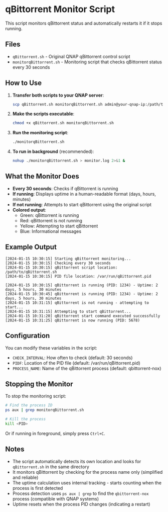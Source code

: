 # qBittorrent Monitor Script

This script monitors qBittorrent status and automatically restarts it if it stops running.

## Files

- `qBittorrent.sh` - Original QNAP qBittorrent control script
- `monitorqBittorrent.sh` - Monitoring script that checks qBittorrent status every 30 seconds

## How to Use

1. **Transfer both scripts to your QNAP server**:
   ```bash
   scp qBittorrent.sh monitorqBittorrent.sh admin@your-qnap-ip:/path/to/your/directory/
   ```

2. **Make the scripts executable**:
   ```bash
   chmod +x qBittorrent.sh monitorqBittorrent.sh
   ```

3. **Run the monitoring script**:
   ```bash
   ./monitorqBittorrent.sh
   ```

4. **To run in background** (recommended):
   ```bash
   nohup ./monitorqBittorrent.sh > monitor.log 2>&1 &
   ```

## What the Monitor Does

- **Every 30 seconds**: Checks if qBittorrent is running
- **If running**: Displays uptime in a human-readable format (days, hours, minutes)
- **If not running**: Attempts to start qBittorrent using the original script
- **Colored output**: 
  - Green: qBittorrent is running
  - Red: qBittorrent is not running
  - Yellow: Attempting to start qBittorrent
  - Blue: Informational messages

## Example Output

```
[2024-01-15 10:30:15] Starting qBittorrent monitoring...
[2024-01-15 10:30:15] Checking every 30 seconds
[2024-01-15 10:30:15] qBittorrent script location: /path/to/qBittorrent.sh
[2024-01-15 10:30:15] PID file location: /var/run/qBittorrent.pid

[2024-01-15 10:30:15] qBittorrent is running (PID: 1234) - Uptime: 2 days, 5 hours, 30 minutes
[2024-01-15 10:30:45] qBittorrent is running (PID: 1234) - Uptime: 2 days, 5 hours, 30 minutes
[2024-01-15 10:31:15] qBittorrent is not running - attempting to start...
[2024-01-15 10:31:15] Attempting to start qBittorrent...
[2024-01-15 10:31:20] qBittorrent start command executed successfully
[2024-01-15 10:31:25] qBittorrent is now running (PID: 5678)
```

## Configuration

You can modify these variables in the script:
- `CHECK_INTERVAL`: How often to check (default: 30 seconds)
- `PIDF`: Location of the PID file (default: /var/run/qBittorrent.pid)
- `PROCESS_NAME`: Name of the qBittorrent process (default: qbittorrent-nox)

## Stopping the Monitor

To stop the monitoring script:
```bash
# Find the process ID
ps aux | grep monitorqBittorrent.sh

# Kill the process
kill <PID>
```

Or if running in foreground, simply press `Ctrl+C`.

## Notes

- The script automatically detects its own location and looks for `qBittorrent.sh` in the same directory
- It monitors qBittorrent by checking for the process name only (simplified and reliable)
- The uptime calculation uses internal tracking - starts counting when the process is first detected
- Process detection uses `ps aux | grep` to find the `qbittorrent-nox` process (compatible with QNAP systems)
- Uptime resets when the process PID changes (indicating a restart) 